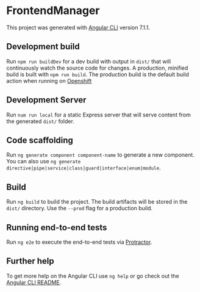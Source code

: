 # FrontendManager

This project was generated with [Angular CLI](https://github.com/angular/angular-cli) version 7.1.1.

## Development build

Run `npm run buildDev` for a dev build with output in `dist/` that will continuously watch the source code for changes. A production, minified build is built with `npm run build`. The production build is the default build action when running on [Openshift]()

## Development Server

Run `num run local` for a static Express server that will serve content from the generated `dist/` folder.

## Code scaffolding

Run `ng generate component component-name` to generate a new component. You can also use `ng generate directive|pipe|service|class|guard|interface|enum|module`.

## Build

Run `ng build` to build the project. The build artifacts will be stored in the `dist/` directory. Use the `--prod` flag for a production build.

## Running end-to-end tests

Run `ng e2e` to execute the end-to-end tests via [Protractor](http://www.protractortest.org/).

## Further help

To get more help on the Angular CLI use `ng help` or go check out the [Angular CLI README](https://github.com/angular/angular-cli/blob/master/README.md).
